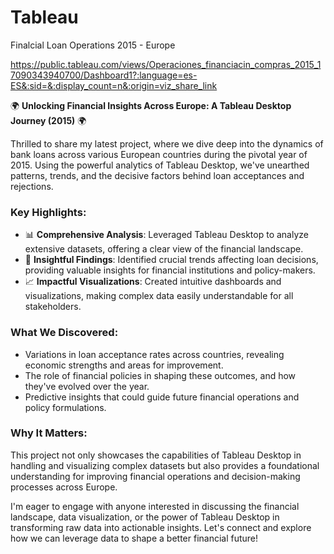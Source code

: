 # Tableau
Finalcial Loan Operations 2015 - Europe

https://public.tableau.com/views/Operaciones_financiacin_compras_2015_17090343940700/Dashboard1?:language=es-ES&:sid=&:display_count=n&:origin=viz_share_link


🌍 **Unlocking Financial Insights Across Europe: A Tableau Desktop Journey (2015)** 🌍

Thrilled to share my latest project, where we dive deep into the dynamics of bank loans across various European countries during the pivotal year of 2015. Using the powerful analytics of Tableau Desktop, we've unearthed patterns, trends, and the decisive factors behind loan acceptances and rejections.

### Key Highlights:
- 📊 **Comprehensive Analysis**: Leveraged Tableau Desktop to analyze extensive datasets, offering a clear view of the financial landscape.
- 🌟 **Insightful Findings**: Identified crucial trends affecting loan decisions, providing valuable insights for financial institutions and policy-makers.
- 📈 **Impactful Visualizations**: Created intuitive dashboards and visualizations, making complex data easily understandable for all stakeholders.

### What We Discovered:
- Variations in loan acceptance rates across countries, revealing economic strengths and areas for improvement.
- The role of financial policies in shaping these outcomes, and how they've evolved over the year.
- Predictive insights that could guide future financial operations and policy formulations.

### Why It Matters:
This project not only showcases the capabilities of Tableau Desktop in handling and visualizing complex datasets but also provides a foundational understanding for improving financial operations and decision-making processes across Europe.

I'm eager to engage with anyone interested in discussing the financial landscape, data visualization, or the power of Tableau Desktop in transforming raw data into actionable insights. Let's connect and explore how we can leverage data to shape a better financial future!
